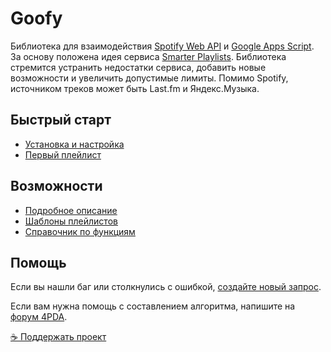 # Goofy
Библиотека для взаимодействия [Spotify Web API](https://developer.spotify.com/documentation/web-api/) и [Google Apps Script](https://developers.google.com/apps-script). За основу положена идея сервиса [Smarter Playlists](http://smarterplaylists.playlistmachinery.com/about.html). Библиотека стремится устранить недостатки сервиса, добавить новые возможности и увеличить допустимые лимиты. Помимо Spotify, источником треков может быть Last.fm и Яндекс.Музыка.

## Быстрый старт
- [Установка и настройка](https://chimildic.github.io/Goofy/#/install)
- [Первый плейлист](https://chimildic.github.io/Goofy/#/first-playlist)

## Возможности
- [Подробное описание](https://chimildic.github.io/Goofy/#/desc)
- [Шаблоны плейлистов](https://chimildic.github.io/Goofy/#/template)
- [Справочник по функциям](https://chimildic.github.io/Goofy/#/func)

## Помощь

Если вы нашли баг или столкнулись с ошибкой, [создайте новый запрос](https://github.com/Chimildic/Goofy/issues).

Если вам нужна помощь с составлением алгоритма, напишите на [форум 4PDA](https://4pda.ru/forum/index.php?showtopic=715234&st=11840).

[☕ Поддержать проект](https://yoomoney.ru/to/410014208620686)
